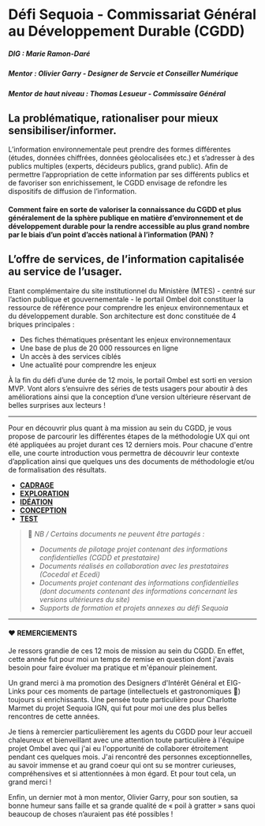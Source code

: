 # Défi Sequoia - Commissariat Général au Développement Durable (CGDD)

##### DIG : Marie Ramon-Daré
##### Mentor : Olivier Garry - Designer de Servcie et Conseiller Numérique
##### Mentor de haut niveau : Thomas Lesueur - Commissaire Général

## La problématique, rationaliser pour mieux sensibiliser/informer.
L’information environnementale peut prendre des formes différentes (études, données chiffrées, données géolocalisées etc.) et s’adresser à des publics multiples (experts, décideurs publics, grand public). Afin de permettre l’appropriation de cette information par ses différents publics et de favoriser son enrichissement, le CGDD envisage de refondre les dispositifs de diffusion de l’information. 

#### Comment faire en sorte de valoriser la connaissance du CGDD et plus généralement de la sphère publique en matière d’environnement et de développement durable pour la rendre accessible au plus grand nombre par le biais d’un point d’accès national à l’information (PAN) ? 


## L’offre de services, de l’information capitalisée au service de l’usager.
Etant complémentaire du site institutionnel du Ministère (MTES) - centré sur l’action publique et gouvernementale - le portail Ombel doit constituer la ressource de référence pour comprendre les enjeux environnementaux et du développement durable. Son architecture est donc constituée de 4 briques principales :
* Des fiches thématiques présentant les enjeux environnementaux
* Une base de plus de 20 000 ressources en ligne
* Un accès à des services ciblés
* Une actualité pour comprendre les enjeux

À la fin du défi d’une durée de 12 mois, le portail Ombel est sorti en version MVP. Vont alors s’ensuivre des séries de tests usagers pour aboutir à des améliorations ainsi que la conception d’une version ultérieure réservant de belles surprises aux lecteurs !



________________



Pour en découvrir plus quant à ma mission au sein du CGDD, je vous propose de parcourir les différentes étapes de la méthodologie UX qui ont été appliquées au projet durant ces 12 derniers mois. Pour chacune d'entre elle, une courte introduction vous permettra de découvrir leur contexte d’application ainsi que quelques uns des documents de méthodologie et/ou de formalisation des résultats.

* [**CADRAGE**](https://github.com/entrepreneur-interet-general/Sequoia-CGDD/blob/master/Cadrage/Cadrage.md)
* [**EXPLORATION**](https://github.com/entrepreneur-interet-general/Sequoia-CGDD/blob/master/Exploration/Exploration.md)
* [**IDÉATION**](https://github.com/entrepreneur-interet-general/Sequoia-CGDD/blob/master/Ideation/Ideation.md)
* [**CONCEPTION**](https://github.com/entrepreneur-interet-general/Sequoia-CGDD/blob/master/Conception/Conception.md)
* [**TEST**](https://github.com/entrepreneur-interet-general/Sequoia-CGDD/blob/master/Test/Test.md)

> 📌 *NB / Certains documents ne peuvent être partagés :*
> * *Documents de pilotage projet contenant des informations confidentielles (CGDD et prestataire)*
> * *Documents réalisés en collaboration avec les prestataires (Cocedal et Ecedi)*
> * *Documents projet contenant des informations confidentielles (dont documents contenant des informations concernant les versions ultérieures du site)*
> * *Supports de formation et projets annexes au défi Sequoia*



________________



#### ♥️ REMERCIEMENTS

Je ressors grandie de ces 12 mois de mission au sein du CGDD. En effet, cette année fut pour moi un temps de remise en question dont j'avais besoin pour faire évoluer ma pratique et m'épanouir pleinement.

Un grand merci à ma promotion des Designers d'Intérêt Général et EIG-Links pour ces moments de partage (intellectuels et gastronomiques 🍩) toujours si enrichissants. Une pensée toute particulière pour Charlotte Marmet du projet Sequoia IGN, qui fut pour moi une des plus belles rencontres de cette années.

Je tiens à remercier particulièrement les agents du CGDD pour leur accueil chaleureux et bienveillant avec une attention toute particulière à l'équipe projet Ombel avec qui j'ai eu l'opportunité de collaborer étroitement pendant ces quelques mois. J'ai rencontré des personnes exceptionnelles, au savoir immense et au grand coeur qui ont su se montrer curieuses, compréhensives et si attentionnées à mon égard. Et pour tout cela, un grand merci !

Enfin, un dernier mot à mon mentor, Olivier Garry, pour son soutien, sa bonne humeur sans faille et sa grande qualité de « poil à gratter » sans quoi beaucoup de choses n’auraient pas été possibles ! 
